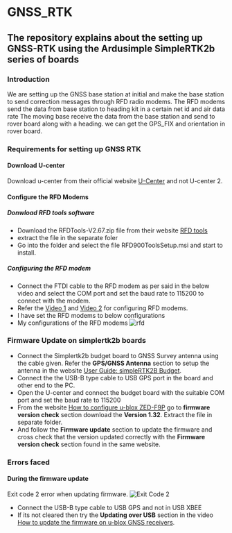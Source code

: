 # GNSS_RTK

## The repository explains about the setting up GNSS-RTK using the Ardusimple SimpleRTK2b series of boards
### Introduction
We are setting up the GNSS base station at initial and make the base station to send correction messages through RFD radio modems.
The RFD modems send the data from base station to heading kit in a certain net id and air data rate
The moving base receive the data from the base station and send to rover board along with a heading. we can get the GPS_FIX and orientation in rover board.

### Requirements for setting up GNSS RTK

#### Download U-center 
Download u-center from their official website [U-Center](https://www.u-blox.com/en/product/u-center) and not U-center 2.

#### Configure the RFD Modems
##### Donwload RFD tools software
- Download the RFDTools-V2.67.zip file from their website [RFD tools](https://files.rfdesign.com.au/tools/)
- extract the file in the separate foler
- Go into the folder and select the file RFD900ToolsSetup.msi and start to install.
##### Configuring the RFD modem
- Connect the FTDI cable to the RFD modem as per said in the below video and select the COM port and set the baud rate to 115200 to connect with the modem.
- Refer the [Video 1](https://youtu.be/TnN78LqlCzo?si=U4I7gOx1L1zwx_7K) and [Video 2](https://youtu.be/lN28v68aL_Y?si=z5eiWCXBblHVjgfc) for configuring RFD modems.
- I have set the RFD modems to below configurations
- My configurations of the RFD modems ![rfd](https://github.com/user-attachments/assets/59c83083-9d58-4ba6-b050-ba52968d61f9)

### Firmware Update on simplertk2b boards  
- Connect the Simplertk2b budget board to GNSS Survey antenna using the cable given. Refer the **GPS/GNSS Antenna** section to setup the antenna in the website [User Guide: simpleRTK2B Budget](https://www.ardusimple.com/user-guide-simplertk2b-budget/#elementor-toc__heading-anchor-11).
- Connect the the USB-B type cable to USB GPS port in the board and other end to the PC.
- Open the U-center and connect the budget board with the suitable COM port and set the baud rate to 115200
- From the website [How to configure u-blox ZED-F9P](https://www.ardusimple.com/how-to-configure-ublox-zed-f9p/#elementor-toc__heading-anchor-4) go to **firmware version check** section download the **Version 1.32**. Extract the file in separate folder.
- And follow the **Firmware update** section to update the firmware and cross check that the version updated correctly with the **Firmware version check** section found in the same website.

### Errors faced 
#### During the firmware update
Exit code 2 error when updating firmware. ![Exit Code 2](https://github.com/user-attachments/assets/265a4965-c2ab-4ddb-9ff9-58feac1f88eb)
- Connect the USB-B type cable to USB GPS and not in USB XBEE
- If its not cleared then try the **Updating over USB** section in the video [How to update the firmware on u-blox GNSS receivers](https://youtu.be/lqZ1wTd9gKU?si=oB4lXuNcgepNKxc9).
